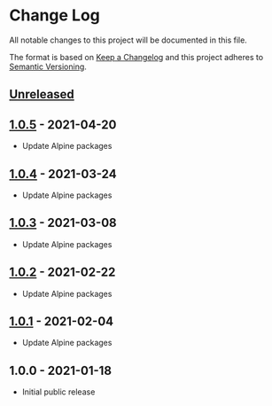 # Change Log

All notable changes to this project will be documented in this file.

The format is based on [Keep a Changelog](http://keepachangelog.com/)
and this project adheres to [Semantic Versioning](http://semver.org/).

## [Unreleased]

## [1.0.5] - 2021-04-20
- Update Alpine packages

## [1.0.4] - 2021-03-24
- Update Alpine packages

## [1.0.3] - 2021-03-08
- Update Alpine packages

## [1.0.2] - 2021-02-22
- Update Alpine packages

## [1.0.1] - 2021-02-04
- Update Alpine packages

## 1.0.0 - 2021-01-18

- Initial public release

[Unreleased]:  https://github.com/gmitirol/alpine313/compare/1.0.5...HEAD
[1.0.5]: https://github.com/gmitirol/alpine313/compare/1.0.4...1.0.5
[1.0.4]: https://github.com/gmitirol/alpine313/compare/1.0.3...1.0.4
[1.0.3]: https://github.com/gmitirol/alpine313/compare/1.0.2...1.0.3
[1.0.2]: https://github.com/gmitirol/alpine313/compare/1.0.1...1.0.2
[1.0.1]: https://github.com/gmitirol/alpine313/compare/1.0.0...1.0.1
